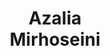 ---
layout: page
title: <b>Azalia</b> <br> Mirhoseini
description: Stanford, Google DeepMind
img: assets/img/azalia.jpg
redirect: http://azaliamirhoseini.com
importance: 10
category: organizer
---